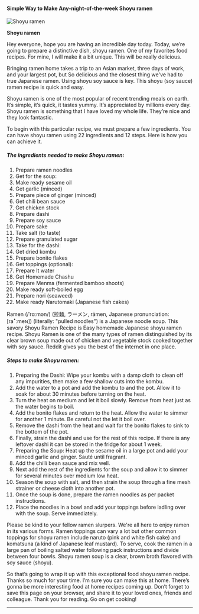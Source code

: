             

#### Simple Way to Make Any-night-of-the-week Shoyu ramen

![Shoyu ramen](https://img-global.cpcdn.com/recipes/456b18904e76ed6c/751x532cq70/shoyu-ramen-recipe-main-photo.jpg)

**Shoyu ramen**

Hey everyone, hope you are having an incredible day today. Today, we’re going to prepare a distinctive dish, shoyu ramen. One of my favorites food recipes. For mine, I will make it a bit unique. This will be really delicious.

Bringing ramen home takes a trip to an Asian market, three days of work, and your largest pot, but So delicious and the closest thing we've had to true Japanese ramen. Using shoyu soy sauce is key. This shoyu (soy sauce) ramen recipe is quick and easy.

Shoyu ramen is one of the most popular of recent trending meals on earth. It’s simple, it’s quick, it tastes yummy. It’s appreciated by millions every day. Shoyu ramen is something that I have loved my whole life. They’re nice and they look fantastic.

To begin with this particular recipe, we must prepare a few ingredients. You can have shoyu ramen using 22 ingredients and 12 steps. Here is how you can achieve it.

##### The ingredients needed to make Shoyu ramen:

1.  Prepare ramen noodles
2.  Get for the soup:
3.  Make ready sesame oil
4.  Get garlic (minced)
5.  Prepare piece of ginger (minced)
6.  Get chili bean sauce
7.  Get chicken stock
8.  Prepare dashi
9.  Prepare soy sauce
10.  Prepare sake
11.  Take salt (to taste)
12.  Prepare granulated sugar
13.  Take for the dashi:
14.  Get dried kombu
15.  Prepare bonito flakes
16.  Get toppings (optional):
17.  Prepare lt water
18.  Get Homemade Chashu
19.  Prepare Menma (fermented bamboo shoots)
20.  Make ready soft-boiled egg
21.  Prepare nori (seaweed)
22.  Make ready Narutomaki (Japanese fish cakes)

Ramen (/ˈrɑːmən/) (拉麺, ラーメン, rāmen, Japanese pronunciation: \[ɾaꜜːmeɴ\]) (literally: "pulled noodles") is a Japanese noodle soup. This savory Shoyu Ramen Recipe is Easy homemade Japanese shoyu ramen recipe. Shoyu Ramen is one of the many types of ramen distinguished by its clear brown soup made out of chicken and vegetable stock cooked together with soy sauce. Reddit gives you the best of the internet in one place.

##### Steps to make Shoyu ramen:

1.  Preparing the Dashi: Wipe your kombu with a damp cloth to clean off any impurities, then make a few shallow cuts into the kombu.
2.  Add the water to a pot and add the kombu to and the pot. Allow it to soak for about 30 minutes before turning on the heat.
3.  Turn the heat on medium and let it boil slowly. Remove from heat just as the water begins to boil.
4.  Add the bonito flakes and return to the heat. Allow the water to simmer for another 1 minute. Be careful not the let it boil over.
5.  Remove the dashi from the heat and wait for the bonito flakes to sink to the bottom of the pot.
6.  Finally, strain the dashi and use for the rest of this recipe. If there is any leftover dashi it can be stored in the fridge for about 1 week.
7.  Preparing the Soup: Heat up the sesame oil in a large pot and add your minced garlic and ginger. Sauté until fragrant.
8.  Add the chilli bean sauce and mix well.
9.  Next add the rest of the ingredients for the soup and allow it to simmer for several minutes over medium low heat.
10.  Season the soup with salt, and then strain the soup through a fine mesh strainer or cheese cloth into another pot.
11.  Once the soup is done, prepare the ramen noodles as per packet instructions.
12.  Place the noodles in a bowl and add your toppings before ladling over with the soup. Serve immediately.

Please be kind to your fellow ramen slurpers. We're all here to enjoy ramen in its various forms. Ramen toppings can vary a lot but other common toppings for shoyu ramen include naruto (pink and white fish cake) and komatsuna (a kind of Japanese leaf mustard). To serve, cook the ramen in a large pan of boiling salted water following pack instructions and divide between four bowls. Shoyu ramen soup is a clear, brown broth flavored with soy sauce (shoyu).

So that’s going to wrap it up with this exceptional food shoyu ramen recipe. Thanks so much for your time. I’m sure you can make this at home. There’s gonna be more interesting food at home recipes coming up. Don’t forget to save this page on your browser, and share it to your loved ones, friends and colleague. Thank you for reading. Go on get cooking!

* * *